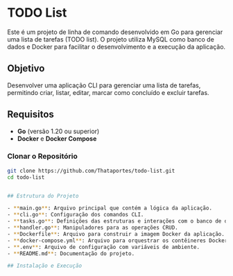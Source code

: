 # TODO List

Este é um projeto de linha de comando desenvolvido em Go para gerenciar uma lista de tarefas (TODO list). O projeto utiliza MySQL como banco de dados e Docker para facilitar o desenvolvimento e a execução da aplicação.

## Objetivo

Desenvolver uma aplicação CLI para gerenciar uma lista de tarefas, permitindo criar, listar, editar, marcar como concluído e excluir tarefas. 

## Requisitos

- **Go** (versão 1.20 ou superior)
- **Docker** e **Docker Compose**

### Clonar o Repositório

```bash
git clone https://github.com/Thataportes/todo-list.git
cd todo-list


## Estrutura do Projeto

- **main.go**: Arquivo principal que contém a lógica da aplicação.
- **cli.go**: Configuração dos comandos CLI.
- **tasks.go**: Definições das estruturas e interações com o banco de dados.
- **handler.go**: Manipuladores para as operações CRUD.
- **Dockerfile**: Arquivo para construir a imagem Docker da aplicação.
- **docker-compose.yml**: Arquivo para orquestrar os contêineres Docker.
- **.env**: Arquivo de configuração com variáveis de ambiente.
- **README.md**: Documentação do projeto.

## Instalação e Execução
